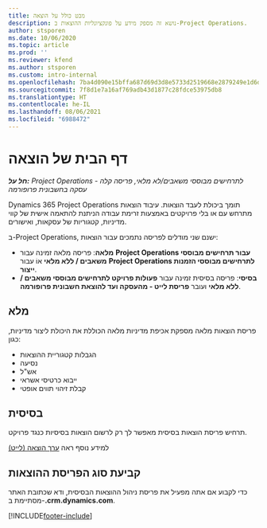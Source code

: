 ```yaml
---
title: מבט כולל על הוצאה
description: נושא זה מספק מידע על פונקציונליות ההוצאות ב-Project Operations.
author: stsporen
ms.date: 10/06/2020
ms.topic: article
ms.prod: ''
ms.reviewer: kfend
ms.author: stsporen
ms.custom: intro-internal
ms.openlocfilehash: 7ba4d090e15bffa687d69d3d8e5733d2519668e2879249e1d6dc6aba26f7fbf6
ms.sourcegitcommit: 7f8d1e7a16af769adb43d1877c28fdce53975db8
ms.translationtype: HT
ms.contentlocale: he-IL
ms.lasthandoff: 08/06/2021
ms.locfileid: "6988472"
---
```

# <a name="expense-home-page"></a>דף הבית של הוצאה

_**חל על:** Project Operations לתרחישים מבוססי משאבים/לא מלאי, פריסה קלה - עסקה בחשבונית פרופורמה_


Dynamics 365 Project Operations תומך ביכולת לעבד הוצאות. עיבוד הוצאות מתרחש עם או בלי פרויקטים באמצעות זרימת עבודה הניתנת להתאמה אישית של קווי מדיניות, קטגוריות של עסקאות, ואישורים.

ב-Project Operations, ישנם שני מודלים לפריסה נתמכים עבור הוצאות: 

- **מלאה**: פריסה מלאה זמינה עבור **Project Operations עבור תרחישים מבוססי משאבים / ללא מלאי** אוֹ עבור **Project Operations לתרחישים מבוססי הזמנות ייצור**.
- **בסיסי**: פריסה בסיסית זמינה עבור **פעולות פרויקט לתרחישים מבוססי משאבים / ללא מלאי** ועובר **פריסת לייט - מהעסקה ועד להוצאת חשבונית פרופורמה**.

## <a name="full"></a>מלא 
פריסת הוצאות מלאה מספקת אכיפת מדיניות מלאה הכוללת את היכולת ליצור מדיניות, כגון:

  - הגבלות קטגוריית ההוצאות
  - נסיעה
  - אש"ל
  - ייבוא כרטיסי אשראי
  - קבלת זיהוי תווים אופטי

## <a name="basic"></a>בסיסית 
תרחיש פריסת הוצאות בסיסית מאפשר לך רק לרשום הוצאות בסיסיות כנגד פרויקט. 

למידע נוסף ראה [ערך הוצאה (לייט)](basic-expense.md)

## <a name="determine-your-expense-deployment"></a>קביעת סוג הפריסת ההוצאות
כדי לקבוע אם אתה מפעיל את פריסת ניהול ההוצאות הבסיסית, ודא שכתובת האתר מסתיימת ב-**.crm.dynamics.com**. 


[!INCLUDE[footer-include](../includes/footer-banner.md)]